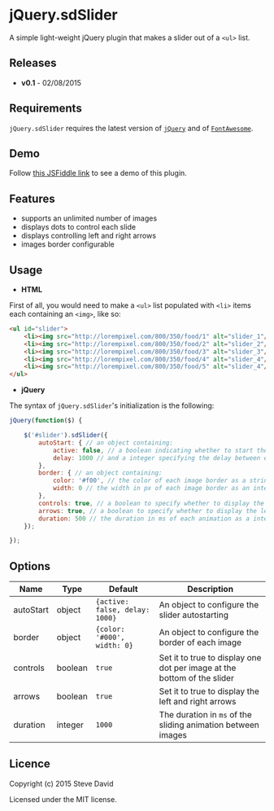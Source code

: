 # jQuery.sdSlider
A simple light-weight jQuery plugin that makes a slider out of a `<ul>` list.

## Releases
* **v0.1** - 02/08/2015

## Requirements
`jQuery.sdSlider` requires the latest version of [`jQuery`](https://jquery.com/download/) and of [`FontAwesome`](https://maxcdn.bootstrapcdn.com/font-awesome/4.4.0/css/font-awesome.min.css).

## Demo
Follow [this JSFiddle link](http://jsfiddle.net/D4V1D/cwct670q/) to see a demo of this plugin.

## Features
* supports an unlimited number of images
* displays dots to control each slide
* displays controlling left and right arrows
* images border configurable

## Usage
* **HTML**

First of all, you would need to make a `<ul>` list populated with `<li>` items each containing an `<img>`, like so:
```html
<ul id="slider">
	<li><img src="http://lorempixel.com/800/350/food/1" alt="slider_1"/></li>
	<li><img src="http://lorempixel.com/800/350/food/2" alt="slider_2"/></li>
	<li><img src="http://lorempixel.com/800/350/food/3" alt="slider_3"/></li>
	<li><img src="http://lorempixel.com/800/350/food/4" alt="slider_4"/></li>
	<li><img src="http://lorempixel.com/800/350/food/5" alt="slider_4"/></li>
</ul>
```

* **jQuery**

The syntax of `jQuery.sdSlider`'s initialization is the following:
```javascript
jQuery(function($) {

	$('#slider').sdSlider({
		autoStart: { // an object containing:
			active: false, // a boolean indicating whether to start the slider automatically
			delay: 1000 // and a integer specifying the delay between each slide
		},
		border: { // an object containing:
			color: '#f00', // the color of each image border as a string 
			width: 0 // the width in px of each image border as an integer
		},
		controls: true, // a boolean to specify whether to display the dots controlling each slide
		arrows: true, // a boolean to specify whether to display the left and right arrows
		duration: 500 // the duration in ms of each animation as a integer
	});

});
```

## Options
Name | Type | Default | Description
------------ | ------------- | ------------- | -------------
autoStart | object | `{active: false, delay: 1000}` | An object to configure the slider autostarting
border | object | `{color: '#000', width: 0}` | An object to configure the border of each image
controls | boolean | `true` | Set it to true to display one dot per image at the bottom of the slider
arrows | boolean | `true` | Set it to true to display the left and right arrows
duration | integer | `1000` | The duration in `ms` of the sliding animation between images

## Licence
Copyright (c) 2015 Steve David

Licensed under the MIT license.
